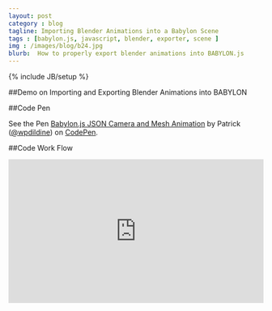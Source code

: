 ```yaml
---
layout: post
category : blog
tagline: Importing Blender Animations into a Babylon Scene
tags : [babylon.js, javascript, blender, exporter, scene ]
img : /images/blog/b24.jpg
blurb:  How to properly export blender animations into BABYLON.js
---
```

{% include JB/setup %}

##Demo on Importing and Exporting Blender Animations into BABYLON

##Code Pen
<p data-height="568" data-theme-id="0" data-slug-hash="LVdGox" data-default-tab="result" data-user="wpdildine" class='codepen'>See the Pen <a href='http://codepen.io/wpdildine/pen/LVdGox/'>Babylon.js JSON Camera and Mesh Animation</a> by Patrick (<a href='http://codepen.io/wpdildine'>@wpdildine</a>) on <a href='http://codepen.io'>CodePen</a>.</p>
<script async src="//assets.codepen.io/assets/embed/ei.js"></script>

##Code Work Flow

<style>.embed-container { position: relative; padding-bottom: 56.25%; height: 0; overflow: hidden; max-width: 100%; } .embed-container iframe, .embed-container object, .embed-container embed { position: absolute; top: 0; left: 0; width: 100%; height: 100%; }</style><div class='embed-container'><iframe src='http://www.youtube.com/embed/5ofgn1rzFcI' frameborder='0' allowfullscreen></iframe></div>